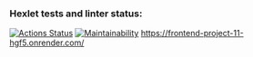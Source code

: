 ### Hexlet tests and linter status:
[![Actions Status](https://github.com/Svetlenkaja/frontend-project-11/actions/workflows/hexlet-check.yml/badge.svg)](https://github.com/Svetlenkaja/frontend-project-11/actions)
[![Maintainability](https://api.codeclimate.com/v1/badges/7698bff6092e4accd074/maintainability)](https://codeclimate.com/github/Svetlenkaja/frontend-project-11/maintainability)
https://frontend-project-11-hgf5.onrender.com/
